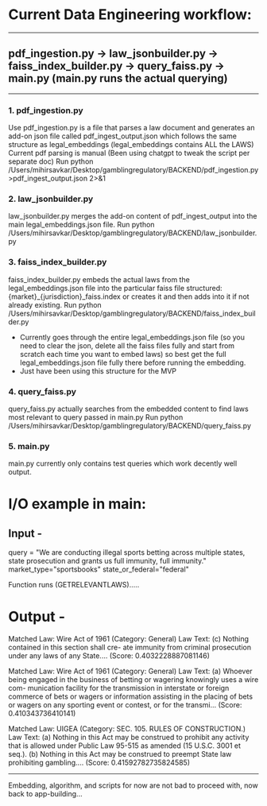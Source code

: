 # Current Data Engineering workflow:

---

## pdf_ingestion.py -> law_jsonbuilder.py -> faiss_index_builder.py -> query_faiss.py -> main.py (main.py runs the actual querying)

---


### 1. pdf_ingestion.py
Use pdf_ingestion.py is a file that parses a law document and generates an add-on json file called pdf_ingest_output.json which follows the same structure as legal_embeddings (legal_embeddings contains ALL the LAWS)
Current pdf parsing is manual (Been using chatgpt to tweak the script per separate doc)
Run python /Users/mihirsavkar/Desktop/gamblingregulatory/BACKEND/pdf_ingestion.py >pdf_ingest_output.json 2>&1

### 2. law_jsonbuilder.py
law_jsonbuilder.py merges the add-on content of pdf_ingest_output into the main legal_embeddings.json file.
Run python /Users/mihirsavkar/Desktop/gamblingregulatory/BACKEND/law_jsonbuilder.py

### 3. faiss_index_builder.py
faiss_index_builder.py embeds the actual laws from the legal_embeddings.json file into the particular faiss file structured: {market}_{jurisdiction}_faiss.index or creates it and then adds into it if not already existing.
Run python /Users/mihirsavkar/Desktop/gamblingregulatory/BACKEND/faiss_index_builder.py
* Currently goes through the entire legal_embeddings.json file (so you need to clear the json, delete all the faiss files fully and start from scratch each time you want to embed laws) so best get the full legal_embeddings.json file fully there before running the embedding.
* Just have been using this structure for the MVP

### 4. query_faiss.py
query_faiss.py actually searches from the embedded content to find laws most relevant to query passed in main.py
Run python /Users/mihirsavkar/Desktop/gamblingregulatory/BACKEND/query_faiss.py

### 5. main.py
main.py currently only contains test queries which work decently well output.

# I/O example in main:

## Input -
query = "We are conducting illegal sports betting across multiple states, state prosecution and grants us full immunity, full immunity."    
market_type="sportsbooks"
state_or_federal="federal"

Function runs (GETRELEVANTLAWS).....

# Output - 
Matched Law: Wire Act of 1961 (Category: General)
Law Text: (c) Nothing contained in this section shall cre-
ate immunity from criminal prosecution under 
any laws of any State.... (Score: 0.4032228887081146)


Matched Law: Wire Act of 1961 (Category: General)
Law Text: (a) Whoever being engaged in the business of 
betting or wagering knowingly uses a wire com-
munication facility for the transmission in 
interstate or foreign commerce of bets or wagers 
or information assisting in the placing of bets or 
wagers on any sporting event or contest, or for 
the transmi... (Score: 0.410343736410141)


Matched Law: UIGEA (Category: SEC. 105. RULES OF CONSTRUCTION.)
Law Text: (a) Nothing in this Act may be construed to prohibit any activity 
that is allowed under Public Law 95-515 as amended (15 U.S.C. 3001 et 
seq.).
    (b) Nothing in this Act may be construed to preempt State law 
prohibiting gambling.... (Score: 0.41592782735824585)

---

Embedding, algorithm, and scripts for now are not bad to proceed with, now back to app-building...
